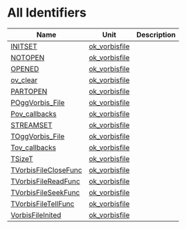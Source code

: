 # All Identifiers


| Name | Unit | Description |
|---|---|---|
| [INITSET](ok_vorbisfile.md#INITSET) | [ok_vorbisfile](ok_vorbisfile.md) |   |
| [NOTOPEN](ok_vorbisfile.md#NOTOPEN) | [ok_vorbisfile](ok_vorbisfile.md) |   |
| [OPENED](ok_vorbisfile.md#OPENED) | [ok_vorbisfile](ok_vorbisfile.md) |   |
| [ov_clear](ok_vorbisfile.md#ov_clear) | [ok_vorbisfile](ok_vorbisfile.md) |   |
| [PARTOPEN](ok_vorbisfile.md#PARTOPEN) | [ok_vorbisfile](ok_vorbisfile.md) |   |
| [POggVorbis_File](ok_vorbisfile.md#POggVorbis_File) | [ok_vorbisfile](ok_vorbisfile.md) |   |
| [Pov_callbacks](ok_vorbisfile.md#Pov_callbacks) | [ok_vorbisfile](ok_vorbisfile.md) |   |
| [STREAMSET](ok_vorbisfile.md#STREAMSET) | [ok_vorbisfile](ok_vorbisfile.md) |   |
| [TOggVorbis_File](ok_vorbisfile.TOggVorbis_File.md) | [ok_vorbisfile](ok_vorbisfile.md) |   |
| [Tov_callbacks](ok_vorbisfile.Tov_callbacks.md) | [ok_vorbisfile](ok_vorbisfile.md) |   |
| [TSizeT](ok_vorbisfile.md#TSizeT) | [ok_vorbisfile](ok_vorbisfile.md) |   |
| [TVorbisFileCloseFunc](ok_vorbisfile.md#TVorbisFileCloseFunc) | [ok_vorbisfile](ok_vorbisfile.md) |   |
| [TVorbisFileReadFunc](ok_vorbisfile.md#TVorbisFileReadFunc) | [ok_vorbisfile](ok_vorbisfile.md) |   |
| [TVorbisFileSeekFunc](ok_vorbisfile.md#TVorbisFileSeekFunc) | [ok_vorbisfile](ok_vorbisfile.md) |   |
| [TVorbisFileTellFunc](ok_vorbisfile.md#TVorbisFileTellFunc) | [ok_vorbisfile](ok_vorbisfile.md) |   |
| [VorbisFileInited](ok_vorbisfile.md#VorbisFileInited) | [ok_vorbisfile](ok_vorbisfile.md) |   |
